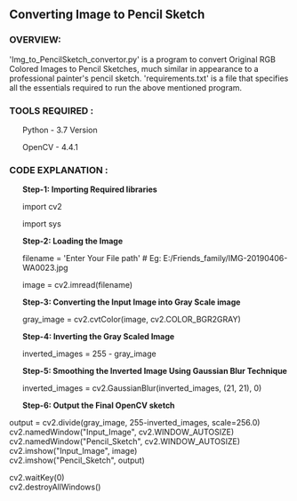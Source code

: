 ## Converting Image to Pencil Sketch <br>
### OVERVIEW: <br>
'Img_to_PencilSketch_convertor.py' is a program to convert Original RGB Colored Images to Pencil Sketches, much similar in appearance to a professional painter's pencil sketch.
'requirements.txt' is a file that specifies all the essentials required to run the above mentioned program. <br>
### TOOLS REQUIRED :<br>

<ul> Python - 3.7 Version </ul>
<ul> OpenCV - 4.4.1 </ul>

### CODE EXPLANATION :
<ol> <b>Step-1:  Importing Required libraries </b></ol>

<ol> import cv2 </ol>
<ol>import sys </ol>

<ol> <b> Step-2:  Loading the Image </b></ol>
<ul> filename = 'Enter Your File path'   # Eg: E:/Friends_family/IMG-20190406-WA0023.jpg </ul>
<ul>image = cv2.imread(filename) </ul>
<ol> <b> Step-3: Converting the Input Image into Gray Scale image </b> </ol>
<ul> gray_image = cv2.cvtColor(image, cv2.COLOR_BGR2GRAY) </ul>
<ol> <b> Step-4: Inverting the Gray Scaled Image</b> </ol>
<ul> inverted_images = 255 - gray_image </ul>
<ol>  <b>Step-5: Smoothing the Inverted Image Using Gaussian Blur Technique</b> </ol>
<ul> inverted_images = cv2.GaussianBlur(inverted_images, (21, 21), 0) </ul>
<ol> <b> Step-6: Output the Final OpenCV sketch </b></ol>
output = cv2.divide(gray_image, 255-inverted_images, scale=256.0)<br>
cv2.namedWindow("Input_Image", cv2.WINDOW_AUTOSIZE) <br>
cv2.namedWindow("Pencil_Sketch", cv2.WINDOW_AUTOSIZE)<br>
cv2.imshow("Input_Image", image)<br>
cv2.imshow("Pencil_Sketch", output)<br>

cv2.waitKey(0)<br>
cv2.destroyAllWindows()

